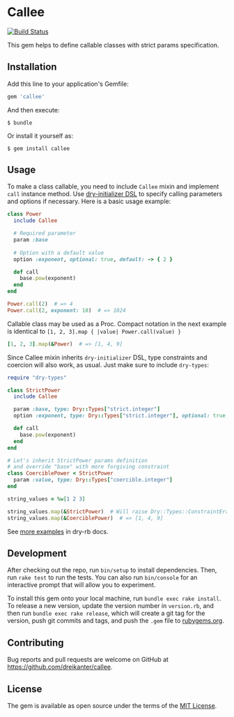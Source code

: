 # Callee

[![Build Status](https://travis-ci.org/dreikanter/callee.svg?branch=master)](https://travis-ci.org/dreikanter/callee)

This gem helps to define callable classes with strict params specification.

## Installation

Add this line to your application's Gemfile:

```ruby
gem 'callee'
```

And then execute:

    $ bundle

Or install it yourself as:

    $ gem install callee

## Usage

To make a class callable, you need to include `Callee` mixin and implement `call` instance method. Use [dry-initializer DSL](https://dry-rb.org/gems/dry-initializer/3.0/) to specify calling parameters and options if necessary. Here is a basic usage example:

``` ruby
class Power
  include Callee

  # Required parameter
  param :base
  
  # Option with a default value
  option :exponent, optional: true, default: -> { 2 }

  def call
    base.pow(exponent)
  end
end

Power.call(2)  # => 4
Power.call(2, exponent: 10)  # => 1024
```

Callable class may be used as a Proc. Compact notation in the next example is identical to `[1, 2, 3].map { |value| Power.call(value) }`

``` ruby
[1, 2, 3].map(&Power)  # => [1, 4, 9]
```

Since Callee mixin inherits `dry-initializer` DSL, type constraints and coercion will also work, as usual. Just make sure to include `dry-types`:

``` ruby
require "dry-types"

class StrictPower
  include Callee

  param :base, type: Dry::Types["strict.integer"]
  option :exponent, type: Dry::Types["strict.integer"], optional: true, default: -> { 2 }

  def call
    base.pow(exponent)
  end
end

# Let's inherit StrictPower params definition
# and override "base" with more forgiving constraint
class CoerciblePower < StrictPower
  param :value, type: Dry::Types["coercible.integer"]
end

string_values = %w[1 2 3]

string_values.map(&StrictPower)  # Will raise Dry::Types::ConstraintError
string_values.map(&CoerciblePower)  # => [1, 4, 9]
```

See [more examples](https://dry-rb.org/gems/dry-initializer/type-constraints/) in dry-rb docs.

## Development

After checking out the repo, run `bin/setup` to install dependencies. Then, run `rake test` to run the tests. You can also run `bin/console` for an interactive prompt that will allow you to experiment.

To install this gem onto your local machine, run `bundle exec rake install`. To release a new version, update the version number in `version.rb`, and then run `bundle exec rake release`, which will create a git tag for the version, push git commits and tags, and push the `.gem` file to [rubygems.org](https://rubygems.org).

## Contributing

Bug reports and pull requests are welcome on GitHub at https://github.com/dreikanter/callee.

## License

The gem is available as open source under the terms of the [MIT License](https://opensource.org/licenses/MIT).
